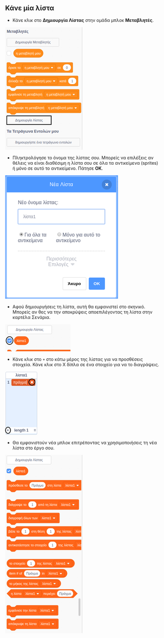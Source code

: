 ## Κάνε μία λίστα

+ Κάνε κλικ στο **Δημιουργία Λίστας** στην ομάδα μπλοκ **Μεταβλητές**.

![Κάνε μία λίστα](images/make-a-list-annotated.png)

+ Πληκτρολόγησε το όνομα της λίστας σου. Μπορείς να επιλέξεις αν θέλεις να είναι διαθέσιμη η λίστα σου σε όλα τα αντικείμενα (sprites) ή μόνο σε αυτό το αντικείμενο. Πάτησε **ΟΚ**.

![Λίστα ονομάτων](images/list-name.png)

+ Αφού δημιουργήσεις τη λίστα, αυτή θα εμφανιστεί στο σκηνικό. Μπορείς αν θες να την αποκρύψεις αποεπιλέγοντας τη λίστα στην καρτέλα Σενάρια.

![Εμφάνιση/απόκρυψη λίστας](images/list-show-hide-annotated.png)

+ Κάνε κλικ στο `+` στο κάτω μέρος της λίστας για να προσθέσεις στοιχεία. Κάνε κλικ στο Χ δίπλα σε ένα στοιχείο για να το διαγράψεις.

![Εμφάνιση/απόκρυψη λίστας](images/list-add-delete-annotated.png)

+ Θα εμφανιστούν νέα μπλοκ επιτρέποντας να χρησιμοποιήσεις τη νέα λίστα στο έργο σου.

![Μπλοκ λίστας](images/list-blocks.png)